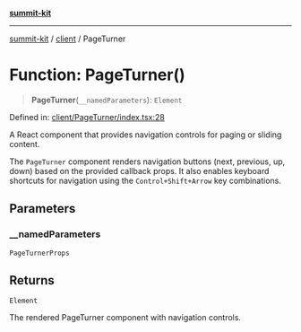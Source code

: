 [**summit-kit**](../../README.md)

***

[summit-kit](../../modules.md) / [client](../README.md) / PageTurner

# Function: PageTurner()

> **PageTurner**(`__namedParameters`): `Element`

Defined in: [client/PageTurner/index.tsx:28](https://github.com/andrewgremlich/summit-kit/blob/aa2be78d740324e5b3ff93911408340830848b2a/src/react/client/PageTurner/index.tsx#L28)

A React component that provides navigation controls for paging or sliding content.

The `PageTurner` component renders navigation buttons (next, previous, up, down) based on the provided callback props.
It also enables keyboard shortcuts for navigation using the `Control+Shift+Arrow` key combinations.

## Parameters

### \_\_namedParameters

`PageTurnerProps`

## Returns

`Element`

The rendered PageTurner component with navigation controls.
